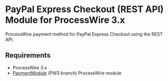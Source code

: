 # PayPal Express Checkout (REST API) Module for ProcessWire 3.x

ProcessWire payment method for PayPal Express Checkout using the REST API.

## Requirements

- ProcessWire 3.x
- [PaymentModule](https://github.com/apeisa/PaymentModule/tree/PW3) (PW3 branch) ProcessWire module